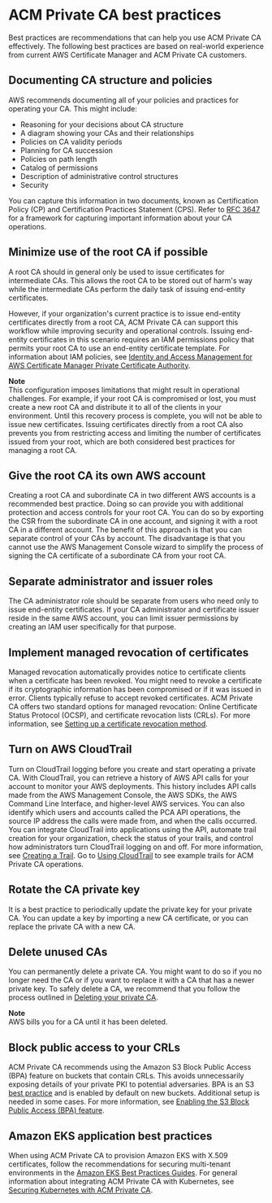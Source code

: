 # ACM Private CA best practices<a name="ca-best-practices"></a>

Best practices are recommendations that can help you use ACM Private CA effectively\. The following best practices are based on real\-world experience from current AWS Certificate Manager and ACM Private CA customers\. 

## Documenting CA structure and policies<a name="document-ca"></a>

AWS recommends documenting all of your policies and practices for operating your CA\. This might include:
+ Reasoning for your decisions about CA structure
+ A diagram showing your CAs and their relationships
+ Policies on CA validity periods
+ Planning for CA succession
+ Policies on path length
+ Catalog of permissions
+ Description of administrative control structures
+ Security

You can capture this information in two documents, known as Certification Policy \(CP\) and Certification Practices Statement \(CPS\)\. Refer to [RFC 3647](https://www.ietf.org/rfc/rfc3647.txt) for a framework for capturing important information about your CA operations\.

## Minimize use of the root CA if possible<a name="minimize-root-use"></a>

A root CA should in general only be used to issue certificates for intermediate CAs\. This allows the root CA to be stored out of harm's way while the intermediate CAs perform the daily task of issuing end\-entity certificates\.

However, if your organization's current practice is to issue end\-entity certificates directly from a root CA, ACM Private CA can support this workflow while improving security and operational controls\. Issuing end\-entity certificates in this scenario requires an IAM permissions policy that permits your root CA to use an end\-entity certificate template\. For information about IAM policies, see [Identity and Access Management for AWS Certificate Manager Private Certificate Authority](security-iam.md)\.

**Note**  
This configuration imposes limitations that might result in operational challenges\. For example, if your root CA is compromised or lost, you must create a new root CA and distribute it to all of the clients in your environment\. Until this recovery process is complete, you will not be able to issue new certificates\. Issuing certificates directly from a root CA also prevents you from restricting access and limiting the number of certificates issued from your root, which are both considered best practices for managing a root CA\. 

## Give the root CA its own AWS account<a name="isolate-root-account"></a>

Creating a root CA and subordinate CA in two different AWS accounts is a recommended best practice\. Doing so can provide you with additional protection and access controls for your root CA\. You can do so by exporting the CSR from the subordinate CA in one account, and signing it with a root CA in a different account\. The benefit of this approach is that you can separate control of your CAs by account\. The disadvantage is that you cannot use the AWS Management Console wizard to simplify the process of signing the CA certificate of a subordinate CA from your root CA\.

## Separate administrator and issuer roles<a name="role-separation"></a>

The CA administrator role should be separate from users who need only to issue end\-entity certificates\. If your CA administrator and certificate issuer reside in the same AWS account, you can limit issuer permissions by creating an IAM user specifically for that purpose\. 

## Implement managed revocation of certificates<a name="managed-revocation"></a>

Managed revocation automatically provides notice to certificate clients when a certificate has been revoked\. You might need to revoke a certificate if its cryptographic information has been compromised or if it was issued in error\. Clients typically refuse to accept revoked certificates\. ACM Private CA offers two standard options for managed revocation: Online Certificate Status Protocol \(OCSP\), and certificate revocation lists \(CRLs\)\. For more information, see [Setting up a certificate revocation method](revocation-setup.md)\.

## Turn on AWS CloudTrail<a name="use-cloudtrail"></a>

Turn on CloudTrail logging before you create and start operating a private CA\. With CloudTrail, you can retrieve a history of AWS API calls for your account to monitor your AWS deployments\. This history includes API calls made from the AWS Management Console, the AWS SDKs, the AWS Command Line Interface, and higher\-level AWS services\. You can also identify which users and accounts called the PCA API operations, the source IP address the calls were made from, and when the calls occurred\. You can integrate CloudTrail into applications using the API, automate trail creation for your organization, check the status of your trails, and control how administrators turn CloudTrail logging on and off\. For more information, see [Creating a Trail](https://docs.aws.amazon.com/awscloudtrail/latest/userguide/cloudtrail-create-and-update-a-trail.html)\. Go to [Using CloudTrail](PcaCtIntro.md) to see example trails for ACM Private CA operations\. 

## Rotate the CA private key<a name="rotate-keys"></a>

It is a best practice to periodically update the private key for your private CA\. You can update a key by importing a new CA certificate, or you can replace the private CA with a new CA\.

## Delete unused CAs<a name="delete-unused-ca"></a>

You can permanently delete a private CA\. You might want to do so if you no longer need the CA or if you want to replace it with a CA that has a newer private key\. To safely delete a CA, we recommend that you follow the process outlined in [Deleting your private CA](PCADeleteCA.md)\.

**Note**  
AWS bills you for a CA until it has been deleted\.

## Block public access to your CRLs<a name="bpa-crl"></a>

ACM Private CA recommends using the Amazon S3 Block Public Access \(BPA\) feature on buckets that contain CRLs\. This avoids unnecessarily exposing details of your private PKI to potential adversaries\. BPA is an S3 [best practice](https://docs.aws.amazon.com/AmazonS3/latest/userguide/security-best-practices.html) and is enabled by default on new buckets\. Additional setup is needed in some cases\. For more information, see [Enabling the S3 Block Public Access \(BPA\) feature](crl-planning.md#s3-bpa)\.

## Amazon EKS application best practices<a name="kubernetes"></a>

When using ACM Private CA to provision Amazon EKS with X\.509 certificates, follow the recommendations for securing multi\-tenant environments in the [Amazon EKS Best Practices Guides](https://aws.github.io/aws-eks-best-practices/security/docs/multitenancy/#kubernetes-as-a-service)\. For general information about integrating ACM Private CA with Kubernetes, see [Securing Kubernetes with ACM Private CA](PcaKubernetes.md)\.